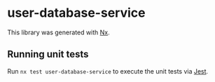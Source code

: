 # user-database-service

This library was generated with [Nx](https://nx.dev).

## Running unit tests

Run `nx test user-database-service` to execute the unit tests via [Jest](https://jestjs.io).
